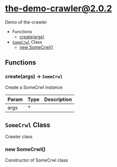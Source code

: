 # the-demo-crawler@2.0.2

Demo of the-crawler

+ Functions
  + [create(args)](#the-demo-crawler-function-create)
+ [`SomeCrwl`](#the-demo-crawler-classes) Class
  + [new SomeCrwl()](#the-demo-crawler-classes-some-crwl-constructor)

## Functions

<a class='md-heading-link' name="the-demo-crawler-function-create" ></a>

### create(args) -> `SomeCrwl`

Create a SomeCrwl instance

| Param | Type | Description |
| ----- | --- | -------- |
| args | * |  |



<a class='md-heading-link' name="the-demo-crawler-classes"></a>

## `SomeCrwl` Class

Crawler class




<a class='md-heading-link' name="the-demo-crawler-classes-some-crwl-constructor" ></a>

### new SomeCrwl()

Constructor of SomeCrwl class





